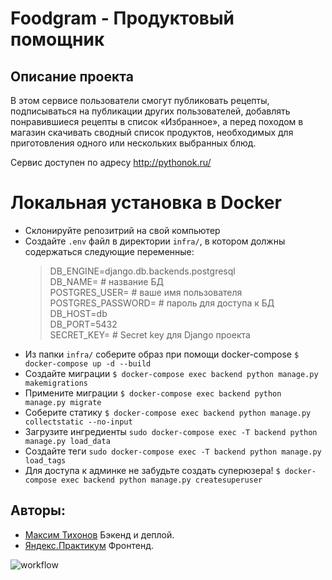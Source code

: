 # Foodgram - Продуктовый помощник

## Описание проекта

В этом сервисе пользователи смогут публиковать рецепты, подписываться на публикации других пользователей, добавлять понравившиеся рецепты в список «Избранное», а перед походом в магазин скачивать сводный список продуктов, необходимых для приготовления одного или нескольких выбранных блюд.

Сервис доступен по адресу http://pythonok.ru/

# Локальная установка в Docker

- Склонируйте репозитрий на свой компьютер
- Создайте `.env` файл в директории `infra/`, в котором должны содержаться следующие переменные:
    >DB_ENGINE=django.db.backends.postgresql\
    DB_NAME= # название БД\
	POSTGRES_USER= # ваше имя пользователя\
    POSTGRES_PASSWORD= # пароль для доступа к БД\
    DB_HOST=db\
    DB_PORT=5432\
    SECRET_KEY= # Secret key для Django проекта
- Из папки `infra/` соберите образ при помощи docker-compose
`$ docker-compose up -d --build`
- Создайте миграции
`$ docker-compose exec backend python manage.py makemigrations`
- Примените миграции
`$ docker-compose exec backend python manage.py migrate`
- Соберите статику
`$ docker-compose exec backend python manage.py collectstatic --no-input`
- Загрузите ингредиенты
`sudo docker-compose exec -T backend python manage.py load_data`
- Создайте теги
`sudo docker-compose exec -T backend python manage.py load_tags`
- Для доступа к админке не забудьте создать суперюзера!
`$ docker-compose exec backend python manage.py createsuperuser`

## Авторы:
- [Максим Тихонов](https://github.com/t1sha-py) Бэкенд и деплой.
- [Яндекс.Практикум](https://github.com/yandex-praktikum) Фронтенд.

![workflow](https://github.com/t1sha-py/foodgram-project-react/actions/workflows/foodgram_workflow.yml/badge.svg)